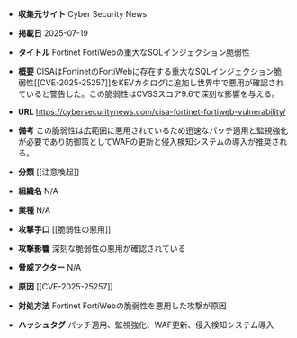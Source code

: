 - **収集元サイト**
Cyber Security News

- **掲載日**
2025-07-19

- **タイトル**
Fortinet FortiWebの重大なSQLインジェクション脆弱性

- **概要**
CISAはFortinetのFortiWebに存在する重大なSQLインジェクション脆弱性[[CVE-2025-25257]]をKEVカタログに追加し世界中で悪用が確認されていると警告した。この脆弱性はCVSSスコア9.6で深刻な影響を与える。

- **URL**
https://cybersecuritynews.com/cisa-fortinet-fortiweb-vulnerability/

- **備考**
この脆弱性は広範囲に悪用されているため迅速なパッチ適用と監視強化が必要であり防御策としてWAFの更新と侵入検知システムの導入が推奨される。

- **分類**
[[注意喚起]]

- **組織名**
N/A

- **業種**
N/A

- **攻撃手口**
[[脆弱性の悪用]]

- **攻撃影響**
深刻な脆弱性の悪用が確認されている

- **脅威アクター**
N/A

- **原因**
[[CVE-2025-25257]]

- **対処方法**
Fortinet FortiWebの脆弱性を悪用した攻撃が原因

- **ハッシュタグ**
パッチ適用、監視強化、WAF更新、侵入検知システム導入

